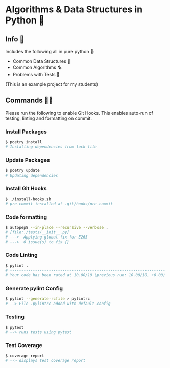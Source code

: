 # Algorithms & Data Structures in Python 🐍

## Info 🔎

Includes the following all in pure python 🐍:

- Common Data Structures 🧬
- Common Algorithms 🪜
- Problems with Tests 🧩

(This is an example project for my students)

## Commands 🏃‍♂️

Please run the following to enable Git Hooks.
This enables auto-run of testing, linting and formatting on commit.

### Install Packages

```bash
$ poetry install
# Installing dependencies from lock file
```

### Update Packages

```bash
$ poetry update
# Updating dependencies
```

### Install Git Hooks

```bash
$ ./install-hooks.sh
# pre-commit installed at .git/hooks/pre-commit
```

### Code formatting

```bash
$ autopep8 --in-place --recursive --verbose .
# [file:./tests/__init__.py]
# --->  Applying global fix for E265
# --->  0 issue(s) to fix {}
```

### Code Linting

```bash
$ pylint .
# --------------------------------------------------------------------
# Your code has been rated at 10.00/10 (previous run: 10.00/10, +0.00)
```

### Generate pylint Config

```bash
$ pylint --generate-rcfile > pylintrc
# --> File .pylintrc added with default config
```

### Testing

```bash
$ pytest
# --> runs tests using pytest
```

### Test Coverage

```bash
$ coverage report
# --> displays test coverage report
```
